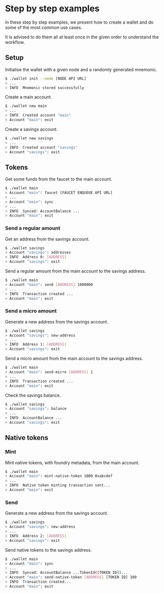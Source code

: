 # Step by step examples

In these step by step examples, we present how to create a wallet and do some of the most common use cases.

It is advised to do them all at least once in the given order to understand the workflow.

## Setup

Initialise the wallet with a given node and a randomly generated mnemonic.
```sh
$ ./wallet init --node [NODE API URL]
> ...
> INFO  Mnemonic stored successfully
```

Create a main account.
```sh
$ ./wallet new main
> ...
> INFO  Created account "main"
> Account "main": exit
```

Create a savings account.
```sh
$ ./wallet new savings
> ...
> INFO  Created account "savings"
> Account "savings": exit
```

## Tokens

Get some funds from the faucet to the main account.
```sh
$ ./wallet main
> Account "main": faucet [FAUCET ENQUEUE API URL]
> ...
> Account "main": sync
> ...
> INFO  Synced: AccountBalance ...
> Account "main": exit
```

### Send a regular amount

Get an address from the savings account.
```sh
$ ./wallet savings
> Account "savings": addresses
> INFO  Address 0: [ADDRESS]
> Account "savings": exit
```

Send a regular amount from the main account to the savings address.
```sh
$ ./wallet main
> Account "main": send [ADDRESS] 1000000
> ...
> INFO  Transaction created ...
> Account "main": exit
```

### Send a micro amount

Generate a new address from the savings account.
```sh
$ ./wallet savings
> Account "savings": new-address
> ...
> INFO  Address 1: [ADDRESS]
> Account "savings": exit
```

Send a micro amount from the main account to the savings address.
```sh
$ ./wallet main
> Account "main": send-micro [ADDRESS] 1
> ...
> INFO  Transaction created ...
> Account "main": exit
```

Check the savings balance.
```sh
$ ./wallet savings
> Account "savings": balance
> ...
> INFO  AccountBalance ...
> Account "savings": exit
```

## Native tokens

### Mint

Mint native tokens, with foundry metadata, from the main account.
```sh
$ ./wallet main
> Account "main": mint-native-token 1000 0xabcdef
> ...
> INFO  Native token minting transaction sent...
> Account "main": exit
```

### Send

Generate a new address from the savings account.
```sh
$ ./wallet savings
> Account "savings": new-address
> ...
> INFO  Address 2: [ADDRESS]
> Account "savings": exit
```

Send native tokens to the savings address.
```sh
$ ./wallet main
> Account "main": sync
> ...
> INFO  Synced: AccountBalance ...TokenId([TOKEN ID])...
> Account "main": send-native-token [ADDRESS] [TOKEN ID] 100
> INFO  Transaction created...
> Account "main": exit
```
